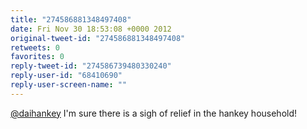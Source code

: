 ```yaml
---
title: "274586881348497408"
date: Fri Nov 30 18:53:08 +0000 2012
original-tweet-id: "274586881348497408"
retweets: 0
favorites: 0
reply-tweet-id: "274586739480330240"
reply-user-id: "68410690"
reply-user-screen-name: ""
---
```

<a href="https://twitter.com/daihankey">@daihankey</a> I'm sure there is a sigh of relief in the hankey household!
